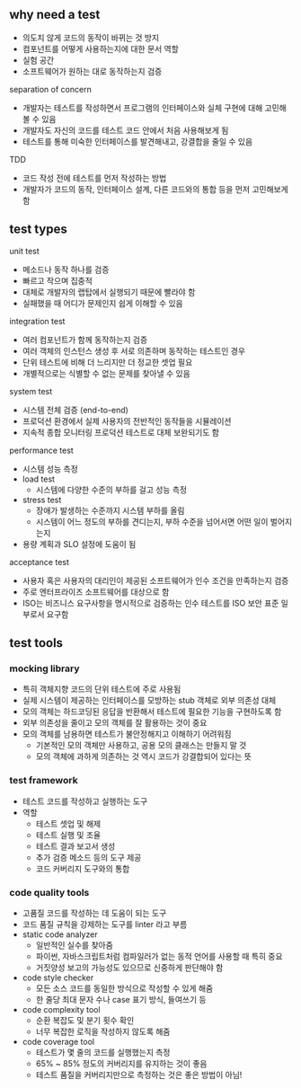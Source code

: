 ## why need a test

- 의도치 않게 코드의 동작이 바뀌는 것 방지
- 컴포넌트를 어떻게 사용하는지에 대한 문서 역할
- 실험 공간
- 소프트웨어가 원하는 대로 동작하는지 검증

separation of concern

- 개발자는 테스트를 작성하면서 프로그램의 인터페이스와 실체 구현에 대해 고민해볼 수 있음
- 개발자도 자신의 코드를 테스트 코드 안에서 처음 사용해보게 됨
- 테스트를 통해 미숙한 인터페이스를 발견해내고, 강결합을 줄일 수 있음

TDD

- 코드 작성 전에 테스트를 먼저 작성하는 방법
- 개발자가 코드의 동작, 인터페이스 설계, 다른 코드와의 통합 등을 먼저 고민해보게 함

## test types

unit test

- 메소드나 동작 하나를 검증
- 빠르고 작으며 집중적
- 대체로 개발자의 랩탑에서 실행되기 때문에 빨라야 함
- 실패했을 때 어디가 문제인지 쉽게 이해할 수 있음

integration test

- 여러 컴포넌트가 함께 동작하는지 검증
- 여러 객체의 인스턴스 생성 후 서로 의존하며 동작하는 테스트인 경우
- 단위 테스트에 비해 더 느리지만 더 정교한 셋업 필요
- 개별적으로는 식별할 수 없는 문제를 찾아낼 수 있음

system test

- 시스템 전체 검증 (end-to-end)
- 프로덕션 환경에서 실제 사용자의 전반적인 동작들을 시뮬레이션
- 지속적 종합 모니터링 프로덕션 테스트로 대체 보완되기도 함

performance test

- 시스템 성능 측정
- load test
  - 시스템에 다양한 수준의 부하를 걸고 성능 측정
- stress test
  - 장애가 발생하는 수준까지 시스템 부하를 올림
  - 시스템이 어느 정도의 부하를 견디는지, 부하 수준을 넘어서면 어떤 일이 벌어지는지
- 용량 계획과 SLO 설정에 도움이 됨

acceptance test

- 사용자 혹은 사용자의 대리인이 제공된 소프트웨어가 인수 조건을 만족하는지 검증
- 주로 엔터프라이즈 소프트웨어를 대상으로 함
- ISO는 비즈니스 요구사항을 명시적으로 검증하는 인수 테스트를 ISO 보안 표준 일부로서 요구함

## test tools

### mocking library

- 특히 객체지향 코드의 단위 테스트에 주로 사용됨
- 실제 시스템이 제공하는 인터페이스를 모방하는 stub 객체로 외부 의존성 대체
- 모의 객체는 하드코딩된 응답을 반환해서 테스트에 필요한 기능을 구현하도록 함
- 외부 의존성을 줄이고 모의 객체를 잘 활용하는 것이 중요
- 모의 객체를 남용하면 테스트가 불안정해지고 이해하기 어려워짐
  - 기본적인 모의 객체만 사용하고, 공용 모의 클래스는 만들지 말 것
  - 모의 객체에 과하게 의존하는 것 역시 코드가 강결합되어 있다는 뜻

### test framework

- 테스트 코드를 작성하고 실행하는 도구
- 역할
  - 테스트 셋업 및 해제
  - 테스트 실행 및 조율
  - 테스트 결과 보고서 생성
  - 추가 검증 메소드 등의 도구 제공
  - 코드 커버리지 도구와의 통합

### code quality tools

- 고품질 코드를 작성하는 데 도움이 되는 도구
- 코드 품질 규칙을 강제하는 도구를 linter 라고 부름
- static code analyzer
  - 일반적인 실수를 찾아줌
  - 파이썬, 자바스크립트처럼 컴파일러가 없는 동적 언어를 사용할 때 특히 중요
  - 거짓양성 보고의 가능성도 있으므로 신중하게 판단해야 함
- code style checker
  - 모든 소스 코드를 동일한 방식으로 작성할 수 있게 해줌
  - 한 줄당 최대 문자 수나 case 표기 방식, 들여쓰기 등
- code complexity tool
  - 순환 복잡도 및 분기 횟수 확인
  - 너무 복잡한 로직을 작성하지 않도록 해줌
- code coverage tool
  - 테스트가 몇 줄의 코드를 실행했는지 측정
  - 65% ~ 85% 정도의 커버리지를 유지하는 것이 좋음
  - 테스트 품질을 커버리지만으로 측정하는 것은 좋은 방법이 아님!
